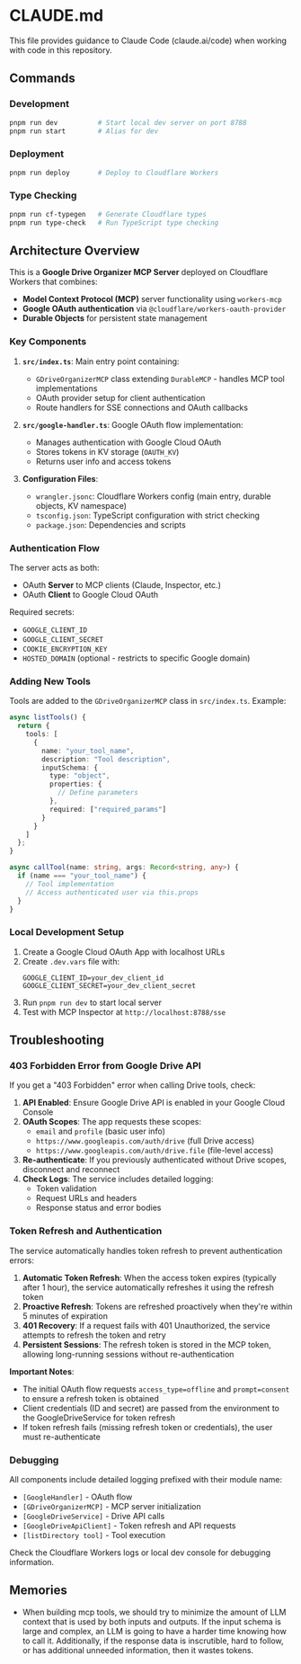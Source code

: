 # CLAUDE.md

This file provides guidance to Claude Code (claude.ai/code) when working with code in this repository.

## Commands

### Development

```bash
pnpm run dev          # Start local dev server on port 8788
pnpm run start        # Alias for dev
```

### Deployment

```bash
pnpm run deploy       # Deploy to Cloudflare Workers
```

### Type Checking

```bash
pnpm run cf-typegen   # Generate Cloudflare types
pnpm run type-check   # Run TypeScript type checking
```

## Architecture Overview

This is a **Google Drive Organizer MCP Server** deployed on Cloudflare Workers that combines:

- **Model Context Protocol (MCP)** server functionality using `workers-mcp`
- **Google OAuth authentication** via `@cloudflare/workers-oauth-provider`
- **Durable Objects** for persistent state management

### Key Components

1. **`src/index.ts`**: Main entry point containing:

   - `GDriveOrganizerMCP` class extending `DurableMCP` - handles MCP tool implementations
   - OAuth provider setup for client authentication
   - Route handlers for SSE connections and OAuth callbacks

2. **`src/google-handler.ts`**: Google OAuth flow implementation:

   - Manages authentication with Google Cloud OAuth
   - Stores tokens in KV storage (`OAUTH_KV`)
   - Returns user info and access tokens

3. **Configuration Files**:
   - `wrangler.jsonc`: Cloudflare Workers config (main entry, durable objects, KV namespace)
   - `tsconfig.json`: TypeScript configuration with strict checking
   - `package.json`: Dependencies and scripts

### Authentication Flow

The server acts as both:

- OAuth **Server** to MCP clients (Claude, Inspector, etc.)
- OAuth **Client** to Google Cloud OAuth

Required secrets:

- `GOOGLE_CLIENT_ID`
- `GOOGLE_CLIENT_SECRET`
- `COOKIE_ENCRYPTION_KEY`
- `HOSTED_DOMAIN` (optional - restricts to specific Google domain)

### Adding New Tools

Tools are added to the `GDriveOrganizerMCP` class in `src/index.ts`. Example:

```typescript
async listTools() {
  return {
    tools: [
      {
        name: "your_tool_name",
        description: "Tool description",
        inputSchema: {
          type: "object",
          properties: {
            // Define parameters
          },
          required: ["required_params"]
        }
      }
    ]
  };
}

async callTool(name: string, args: Record<string, any>) {
  if (name === "your_tool_name") {
    // Tool implementation
    // Access authenticated user via this.props
  }
}
```

### Local Development Setup

1. Create a Google Cloud OAuth App with localhost URLs
2. Create `.dev.vars` file with:
   ```
   GOOGLE_CLIENT_ID=your_dev_client_id
   GOOGLE_CLIENT_SECRET=your_dev_client_secret
   ```
3. Run `pnpm run dev` to start local server
4. Test with MCP Inspector at `http://localhost:8788/sse`

## Troubleshooting

### 403 Forbidden Error from Google Drive API

If you get a "403 Forbidden" error when calling Drive tools, check:

1. **API Enabled**: Ensure Google Drive API is enabled in your Google Cloud Console
2. **OAuth Scopes**: The app requests these scopes:
   - `email` and `profile` (basic user info)
   - `https://www.googleapis.com/auth/drive` (full Drive access)
   - `https://www.googleapis.com/auth/drive.file` (file-level access)
3. **Re-authenticate**: If you previously authenticated without Drive scopes, disconnect and reconnect
4. **Check Logs**: The service includes detailed logging:
   - Token validation
   - Request URLs and headers
   - Response status and error bodies

### Token Refresh and Authentication

The service automatically handles token refresh to prevent authentication errors:

1. **Automatic Token Refresh**: When the access token expires (typically after 1 hour), the service automatically refreshes it using the refresh token
2. **Proactive Refresh**: Tokens are refreshed proactively when they're within 5 minutes of expiration
3. **401 Recovery**: If a request fails with 401 Unauthorized, the service attempts to refresh the token and retry
4. **Persistent Sessions**: The refresh token is stored in the MCP token, allowing long-running sessions without re-authentication

**Important Notes**:

- The initial OAuth flow requests `access_type=offline` and `prompt=consent` to ensure a refresh token is obtained
- Client credentials (ID and secret) are passed from the environment to the GoogleDriveService for token refresh
- If token refresh fails (missing refresh token or credentials), the user must re-authenticate

### Debugging

All components include detailed logging prefixed with their module name:

- `[GoogleHandler]` - OAuth flow
- `[GDriveOrganizerMCP]` - MCP server initialization
- `[GoogleDriveService]` - Drive API calls
- `[GoogleDriveApiClient]` - Token refresh and API requests
- `[listDirectory tool]` - Tool execution

Check the Cloudflare Workers logs or local dev console for debugging information.

## Memories

- When building mcp tools, we should try to minimize the amount of LLM context that is used by both inputs and outputs. If the input schema is large and complex, an LLM is going to have a harder time knowing how to call it. Additionally, if the response data is inscrutible, hard to follow, or has additional unneeded information, then it wastes tokens.
